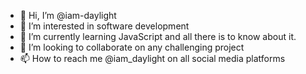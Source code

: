 - 👋 Hi, I’m @iam-daylight
- 👀 I’m interested in software development
- 🌱 I’m currently learning JavaScript and all there is to know about it.
- 💞️ I’m looking to collaborate on any challenging  project
- 📫 How to reach me @iam_daylight on all social media platforms

<!---
iam-daylight/iam-daylight is a ✨ special ✨ repository because its `README.md` (this file) appears on your GitHub profile.
You can click the Preview link to take a look at your changes.
--->
